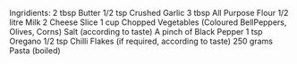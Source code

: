 Ingridients: 
2 tbsp Butter
1/2 tsp Crushed Garlic
3 tbsp All Purpose Flour
1/2 litre Milk
2 Cheese Slice
1 cup Chopped Vegetables (Coloured BellPeppers, Olives, Corns)
Salt (according to taste)
A pinch of Black Pepper
1 tsp Oregano
1/2 tsp Chilli Flakes (if required, according to taste)
250 grams Pasta (boiled)
